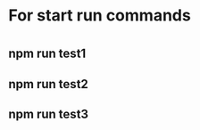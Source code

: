 <h1>For start run commands<h1/>

<h2>npm run test1<h2/>

<h2>npm run test2<h2/>

<h2>npm run test3<h2/>
